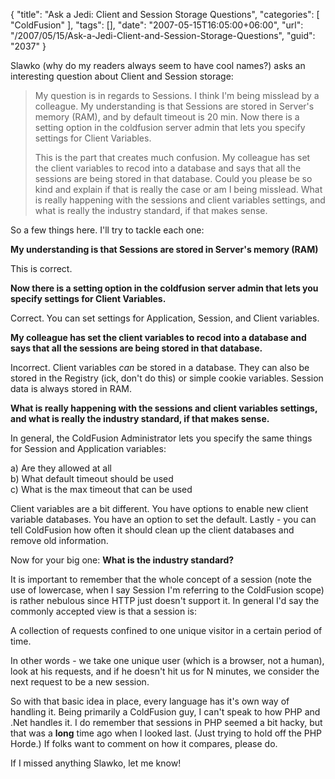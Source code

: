 {
	"title": "Ask a Jedi: Client and Session Storage Questions",
	"categories": [
		"ColdFusion"
	],
	"tags": [],
	"date": "2007-05-15T16:05:00+06:00",
	"url": "/2007/05/15/Ask-a-Jedi-Client-and-Session-Storage-Questions",
	"guid": "2037"
}

Slawko (why do my readers always seem to have cool names?) asks an interesting question about Client and Session storage:

<blockquote>
My question is in regards to Sessions.  I think I'm being misslead by a colleague.  My understanding is that Sessions are stored in Server's memory (RAM), and by default timeout is 20 min.  Now there is a setting option in the coldfusion server admin that lets you specify settings for Client Variables. 

This is the part that creates much confusion.  My colleague has set the client variables to recod into a database and says that all the sessions are being stored in that database.  Could you please be so kind and explain if that is really the case or am I being misslead.  What is really happening with the sessions and client variables settings, and what is really the industry standard, if that makes sense.
</blockquote>

So a few things here. I'll try to tackle each one:
<!--more-->
<b>My understanding is that Sessions are stored in Server's memory (RAM)</b>

This is correct.

<b>Now there is a setting option in the coldfusion server admin that lets you specify settings for Client Variables.</b>

Correct. You can set settings for Application, Session, and Client variables.

<b>My colleague has set the client variables to recod into a database and says that all the sessions are being stored in that database.</b>

Incorrect. Client variables <i>can</i> be stored in a database. They can also be stored in the Registry (ick, don't do this) or simple cookie variables. Session data is always stored in RAM. 

<b>What is really happening with the sessions and client variables settings, and what is really the industry standard, if that makes sense.</b>

In general, the ColdFusion Administrator lets you specify the same things for Session and Application variables:

a) Are they allowed at all<br />
b) What default timeout should be used<br />
c) What is the max timeout that can be used<br />

Client variables are a bit different. You have options to enable new client variable databases. You have an option to set the default. Lastly - you can tell ColdFusion how often it should clean up the client databases and remove old information. 

Now for your big one: <b>What is the industry standard?</b>

It is important to remember that the whole concept of a session (note the use of lowercase, when I say Session I'm referring to the ColdFusion scope) is rather nebulous since HTTP just doesn't support it. In general I'd say the commonly accepted view is that a session is:

A collection of requests confined to one unique visitor in a certain period of time. 

In other words - we take one unique user (which is a browser, not a human), look at his requests, and if he doesn't hit us for N minutes, we consider the next request to be a new session.

So with that basic idea in place, every language has it's own way of handling it. Being primarily a ColdFusion guy, I can't speak to how PHP and .Net handles it. I do remember that sessions in PHP seemed a bit hacky, but that was a <b>long</b> time ago when I looked last. (Just trying to hold off the PHP Horde.) If folks want to comment on how it compares, please do.

If I missed anything Slawko, let me know!
